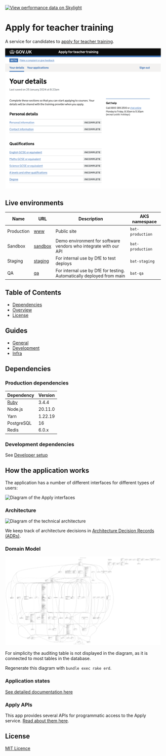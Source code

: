[![View performance data on Skylight](https://badges.skylight.io/status/t8bEzG0cuIkd.svg?token=DyA4EBS-3afq5chyapLv4flZ-4OIXwuVKrYxtrA7b5M)](https://www.skylight.io/app/applications/t8bEzG0cuIkd)

# Apply for teacher training

A service for candidates to [apply for teacher training](https://www.apply-for-teacher-training.service.gov.uk/candidate).

![Screenshot of the candidate-facing interface](docs/apply-screenshot.png)

## Live environments

| Name       | URL                                                                  | Description                                                           | AKS namespace    |
| ---------- | -------------------------------------------------------------------- | --------------------------------------------------------------------- | ---------------- |
| Production | [www](https://www.apply-for-teacher-training.service.gov.uk)         | Public site                                                           | `bat-production` |
| Sandbox    | [sandbox](https://sandbox.apply-for-teacher-training.service.gov.uk) | Demo environment for software vendors who integrate with our API      | `bat-production` |
| Staging    | [staging](https://staging.apply-for-teacher-training.service.gov.uk) | For internal use by DfE to test deploys                               | `bat-staging`    |
| QA         | [qa](https://qa.apply-for-teacher-training.service.gov.uk)           | For internal use by DfE for testing. Automatically deployed from main | `bat-qa`         |

## Table of Contents

- [Dependencies](#dependencies)
- [Overview](#how-the-application-works)
- [License](#licence)

## Guides

- [General](docs/)
- [Development](docs/development/)
- [Infra](docs/infra/)

## Dependencies

### Production dependencies

| Dependency            | Version |
|-----------------------|---------|
| [Ruby](.ruby-version) | 3.4.4   |
| Node.js               | 20.11.0 |
| Yarn                  | 1.22.19 |
| PostgreSQL            | 16      |
| Redis                 | 6.0.x   |

### Development dependencies

See [Developer setup](docs/development/developer-setup.md)

## How the application works

The application has a number of different interfaces for different types of users:

![Diagram of the Apply interfaces](docs/architecture-context.svg)

### Architecture

![Diagram of the technical architecture](docs/tech-architecture.svg)

We keep track of architecture decisions in [Architecture Decision Records (ADRs)](/adr).

### Domain Model

![The domain model for this application](docs/domain-model.png)

For simplicity the auditing table is not displayed in the diagram, as it is connected to most tables in the database.

Regenerate this diagram with `bundle exec rake erd`.

### Application states

[See detailed documentation here](docs/states.md)

### Apply APIs

This app provides several APIs for programmatic access to the Apply service. [Read about them here](/docs/development/apply-apis.md).

## License

[MIT Licence](LICENCE)
